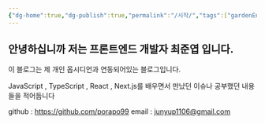 ```yaml
---
{"dg-home":true,"dg-publish":true,"permalink":"/시작/","tags":["gardenEntry"],"dgPassFrontmatter":true}
---
```



## 안녕하십니까 저는 프론트엔드 개발자 최준엽 입니다.

이 블로그는 제 개인 옵시디언과 연동되어있는 블로그입니다.

JavaScript , TypeScript , React , Next.js를 배우면서 만났던 이슈나 공부했던 내용들을 적어둡니다


github : https://github.com/porapo99
email : junyup1106@gmail.com
